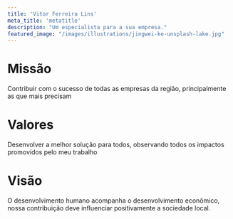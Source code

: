 ```yaml
---
title: 'Vitor Ferreira Lins'
meta_title: 'metatitle'
description: "Um especialista para a sua empresa."
featured_image: "/images/illustrations/jingwei-ke-unsplash-lake.jpg"
---
```



# Missão

Contribuir com o sucesso de todas as empresas da região, principalmente as que mais precisam

# Valores

Desenvolver a melhor solução para todos, observando todos os impactos promovidos pelo meu trabalho

# Visão 

O desenvolvimento humano acompanha o desenvolvimento econômico, nossa contribuição deve influenciar positivamente a sociedade local.

